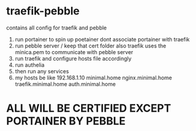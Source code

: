 # traefik-pebble
contains all config for traefik and pebble
1. run portainer to spin up poetainer dont associate portainer with traefik
2. run pebble server / keep that cert folder also traefik uses the minica.pem to communicate with pebble server
3. run traefik and configure hosts file accordingly
4. run authelia
5. then run any services
6. my hosts be like
192.168.1.10		minimal.home nginx.minimal.home traefik.minimal.home auth.minimal.home
# ALL WILL BE CERTIFIED EXCEPT PORTAINER BY PEBBLE 
